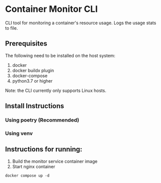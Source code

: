 # Container Monitor CLI

CLI tool for monitoring a container's resource usage. Logs the usage stats to file.

## Prerequisites

The following need to be installed on the host system:
1. docker
3. docker buildx plugin
4. docker-compose
5. python3.7 or higher

Note: the CLI currently only supports Linux hosts.

## Install Instructions

### Using poetry (Recommended)

### Using venv


## Instructions for running:

1. Build the monitor service container image
1. Start nginx container
```
docker compose up -d
```
